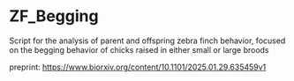 # ZF_Begging
Script for the analysis of parent and offspring zebra finch behavior, focused on the begging behavior of chicks raised in either small or large broods

preprint: https://www.biorxiv.org/content/10.1101/2025.01.29.635459v1
